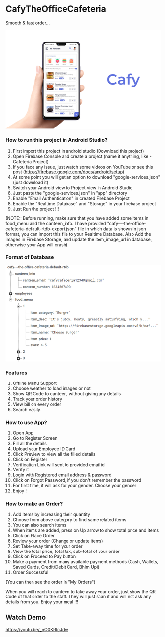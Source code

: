 # CafyTheOfficeCafeteria

Smooth & fast order...

![alt text](thumbnail.png)

### How to run this project in Android Studio?  
1. First import this project in android studio (Download this project)    
2. Open Firebase Console and create a project (name it anything, like - Cafeteria Project)  
3. If you face any issue, just watch some videos on YouTube or see this post (https://firebase.google.com/docs/android/setup)  
4. At some point you will get an option to download "google-services.json" (just download it)  
5. Switch your Android view to Project view in Android Studio  
6. Just paste the "google-services.json" in "app" directory  
7. Enable "Email Authentication" in created Firebase Project 
8. Enable the "Realtime Database" and "Storage" in your firebase project    
9. Just Run the project !!!

(NOTE:: Before running, make sure that you have added some items in food_menu and the canteen_info. I have provided "cafy---the-office-cafeteria-default-rtdb-export.json" file in which data is shown in json format, you can import this file to your Realtime Database. Also Add the images in Firebase Storage, and update the item_image_url in database, otherwise your App will crash)

### Format of Database
![alt text](FormatOfDatabase.png)

### Features  
1. Offline Menu Support  
2. Choose weather to load images or not  
3. Show QR Code to canteen, without giving any details  
4. Track your order history  
5. View bill on every order  
6. Search easily  

### How to use App?  
1. Open App  
2. Go to Register Screen  
3. Fill all the details  
4. Upload your Employee ID Card  
5. Click Preview to view all the filled details  
6. Click on Register  
7. Verification Link will sent to provided email id  
8. Verify it  
9. Login with Registered email address & password  
10. Click on Forgot Password, if you don't remember the password  
11. For first time, it will ask for your gender. Choose your gender  
12. Enjoy !  

### How to make an Order?  
1. Add items by increasing their quantity  
2. Choose from above category to find same related items  
3. You can also search items  
4. When items are added, press on Up arrow to show total price and items  
5. Click on Place Order  
5. Review your order (Change or update items)  
6. Set Take-away time for your order  
7. View the total price, total tax, sub-total of your order  
8. Click on Proceed to Pay button  
9. Make a payment from many available payment methods (Cash, Wallets, Saved Cards, Credit/Debit Card, Bhim Upi)  
10. Order Successful

(You can then see the order in "My Orders")

When you will reach to canteen to take away your order, just show the QR Code of that order to the staff. They will just scan it and will not ask any details from you.
Enjoy your meal !!!

## Watch Demo
https://youtu.be/_nO0KRIcJdw
